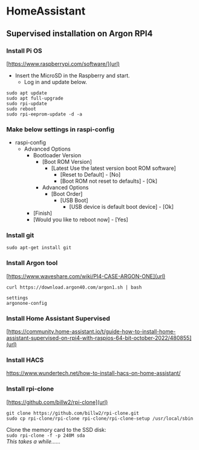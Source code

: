 # HomeAssistant
## Supervised installation on Argon RPI4
### Install Pi OS
[https://www.raspberrypi.com/software/](url)
- Insert the MicroSD in the Raspberry and start.
	- Log in and update below.
```
sudo apt update
sudo apt full-upgrade
sudo rpi-update
sudo reboot
sudo rpi-eeprom-update -d -a
```
### Make below settings in raspi-config

- raspi-config
	- Advanced Options
		- Bootloader Version
			- [Boot ROM Version]
				- [Latest Use the latest version boot ROM software]
					- [Reset to Default] - [No]
					- [Boot ROM not reset to defaults] - [Ok]
			- Advanced Options
				- [Boot Order]
					- [USB Boot]
						- [USB device is default boot device] - [Ok]
		- [Finish]
		- [Would you like to reboot now] - [Yes]

### Install git
```
sudo apt-get install git
```

### Install Argon tool

[https://www.waveshare.com/wiki/PI4-CASE-ARGON-ONE](url)
```
curl https://download.argon40.com/argon1.sh | bash
```
```
settings
argonone-config 
```
### Install Home Assistant Supervised
[https://community.home-assistant.io/t/guide-how-to-install-home-assistant-supervised-on-rpi4-with-raspios-64-bit-october-2022/480855](url)
### Install HACS
https://www.wundertech.net/how-to-install-hacs-on-home-assistant/<br>
### Install rpi-clone
[https://github.com/billw2/rpi-clone](url)<br>
```
git clone https://github.com/billw2/rpi-clone.git
sudo cp rpi-clone/rpi-clone rpi-clone/rpi-clone-setup /usr/local/sbin
```
Clone the memory card to the SSD disk:<br>
 ```sudo rpi-clone -f -p 240M sda```<br>
<i>This takes a while......</i><br>


